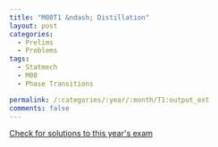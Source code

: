 ```yaml
---
title: "M00T1 &ndash; Distillation"
layout: post
categories:
  - Prelims
  - Problems
tags:
  - Statmech
  - M00
  - Phase Transitions

permalink: /:categories/:year/:month/T1:output_ext
comments: false
---
```

<object data="2000M1T.pdf" type="application/pdf" width="100%" height="500"></object>
<div class="message"><a href='https://princetonprelim.com/prelim/5/'>Check for solutions to this year's exam</a></div>